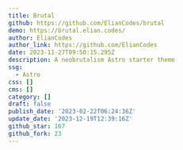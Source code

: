 ```yaml
---
title: Brutal
github: https://github.com/ElianCodes/brutal
demo: https://brutal.elian.codes/
author: ElianCodes
author_link: https://github.com/ElianCodes
date: 2023-11-27T09:50:15.295Z
description: A neobrutalism Astro starter theme
ssg:
  - Astro
css: []
cms: []
category: []
draft: false
publish_date: '2023-02-22T06:24:36Z'
update_date: '2023-12-19T12:39:16Z'
github_star: 167
github_fork: 23
---
```

